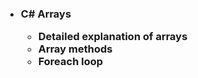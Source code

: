 <h3>

- C# Arrays

    - Detailed explanation of arrays
    - Array methods
    - Foreach loop

</h3>